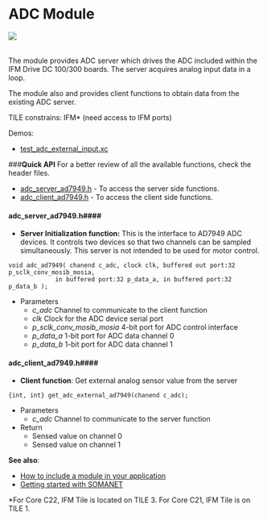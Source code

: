 ADC Module
=======================
<a href="https://github.com/synapticon/sc_sncn_motorctrl_sin/blob/master/SYNAPTICON.md">
<img align="left" src="https://s3-eu-west-1.amazonaws.com/synapticon-resources/images/logos/synapticon_fullname_blackoverwhite_280x48.png"/>
</a>
<br/>
<br/>

The module provides ADC server which drives the ADC included within the IFM Drive DC 100/300 boards. 
The server acquires analog input data in a loop.

The module also  and provides client functions to obtain data from the existing ADC server.

TILE constrains: IFM* (need access to IFM ports)

Demos:
- [test_adc_external_input.xc](https://github.com/synapticon/sc_sncn_motorctrl_sin/blob/master/test_adc_external_input/src/test_adc_external_input.xc)

###**Quick API** 
For a better review of all the available functions, check the header files.

* [adc_server_ad7949.h](https://github.com/synapticon/sc_sncn_motorctrl_sin/blob/master/module_adc/include/adc_server_ad7949.h) - To access the server side functions.
* [adc_client_ad7949.h](https://github.com/synapticon/sc_sncn_motorctrl_sin/blob/master/module_adc/include/adc_client_ad7949.h) - To access the client side functions.

#### **adc_server_ad7949.h**####

- **Server Initialization function:** This is the interface to AD7949 ADC devices. It controls two devices so that two channels can be sampled simultaneously. This server is not intended to be used for motor control. 

```
void adc_ad7949( chanend c_adc, clock clk, buffered out port:32 p_sclk_conv_mosib_mosia,
		     in buffered port:32 p_data_a, in buffered port:32 p_data_b );
```
* Parameters
	* *c_adc* Channel to communicate to the client function
	* *clk* Clock for the ADC device serial port
	* *p_sclk_conv_mosib_mosia* 4-bit port for ADC control interface
	* *p_data_a* 1-bit port for ADC data channel 0
	* *p_data_b* 1-bit port for ADC data channel 1


#### **adc_client_ad7949.h**####

- **Client function**: Get external analog sensor value from the server
```
{int, int} get_adc_external_ad7949(chanend c_adc);
```
* Parameters
	* *c_adc* Channel to communicate to the server function
* Return 
	* Sensed value on channel 0
	* Sensed value on channel 1

**See also**:

- [How to include a module in your application]()
- [Getting started with SOMANET][getting_started_somanet]    



*For Core C22, IFM Tile is located on TILE 3. For Core C21, IFM Tile is on TILE 1.

[getting_started_somanet]: http://doc.synapticon.com/wiki/index.php/Category:Getting_Started_with_SOMANET
